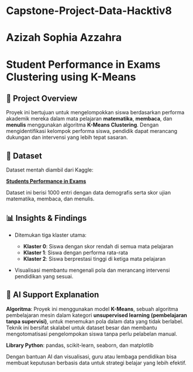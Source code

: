 # Capstone-Project-Data-Hacktiv8
# Azizah Sophia Azzahra
# Student Performance in Exams Clustering using K-Means

## 📌 Project Overview
Proyek ini bertujuan untuk mengelompokkan siswa berdasarkan performa akademik mereka dalam mata pelajaran **matematika**, **membaca**, dan **menulis** menggunakan algoritma **K-Means Clustering**. Dengan mengidentifikasi kelompok performa siswa, pendidik dapat merancang dukungan dan intervensi yang lebih tepat sasaran.

## 📂 Dataset
Dataset mentah diambil dari Kaggle:

**[Students Performance in Exams](https://www.kaggle.com/datasets/spscientist/students-performance-in-exams)**

Dataset ini berisi 1000 entri dengan data demografis serta skor ujian matematika, membaca, dan menulis.

## 📊 Insights & Findings
- Ditemukan tiga klaster utama:
  - **Klaster 0**: Siswa dengan skor rendah di semua mata pelajaran
  - **Klaster 1**: Siswa dengan performa rata-rata
  - **Klaster 2**: Siswa berprestasi tinggi di ketiga mata pelajaran

- Visualisasi membantu mengenali pola dan merancang intervensi pendidikan yang sesuai.

## 🤖 AI Support Explanation
**Algoritma**:
Proyek ini menggunakan model **K-Means**, sebuah algoritma pembelajaran mesin dalam kategori **unsupervised learning (pembelajaran tanpa supervisi)**, untuk menemukan pola dalam data yang tidak berlabel. Teknik ini bersifat skalabel untuk dataset besar dan membantu mengotomatisasi pengelompokan siswa tanpa perlu pelabelan manual.

**Library Python**:
pandas, scikit-learn, seaborn, dan matplotlib

Dengan bantuan AI dan visualisasi, guru atau lembaga pendidikan bisa membuat keputusan berbasis data untuk strategi belajar yang lebih efektif.






